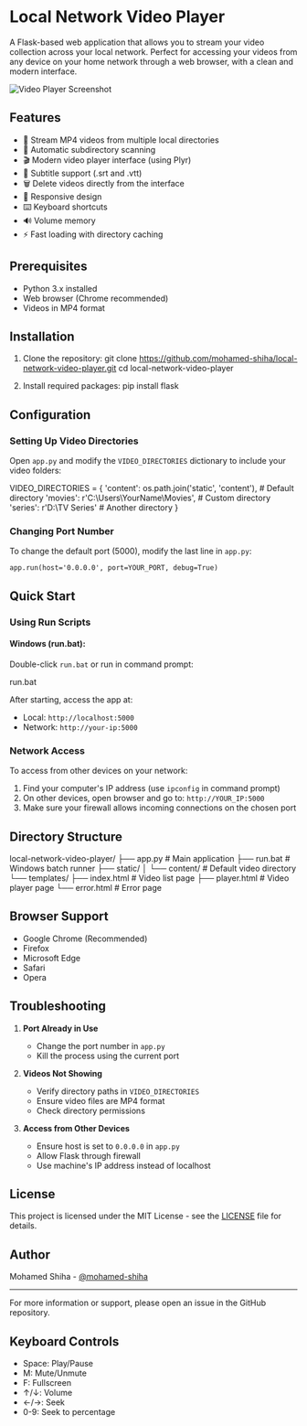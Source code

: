 # Local Network Video Player

A Flask-based web application that allows you to stream your video collection across your local network. Perfect for accessing your videos from any device on your home network through a web browser, with a clean and modern interface.

![Video Player Screenshot](screenshots/player.png)

## Features

- 🎥 Stream MP4 videos from multiple local directories
- 📁 Automatic subdirectory scanning
- 🎬 Modern video player interface (using Plyr)
- 📝 Subtitle support (.srt and .vtt)
- 🗑️ Delete videos directly from the interface
- 📱 Responsive design
- ⌨️ Keyboard shortcuts
- 🔊 Volume memory
- ⚡ Fast loading with directory caching

## Prerequisites

- Python 3.x installed
- Web browser (Chrome recommended)
- Videos in MP4 format

## Installation

1. Clone the repository: 
git clone https://github.com/mohamed-shiha/local-network-video-player.git
cd local-network-video-player

2. Install required packages:
pip install flask

## Configuration

### Setting Up Video Directories

Open `app.py` and modify the `VIDEO_DIRECTORIES` dictionary to include your video folders:

VIDEO_DIRECTORIES = {
'content': os.path.join('static', 'content'), # Default directory
'movies': r'C:\Users\YourName\Movies', # Custom directory
'series': r'D:\TV Series' # Another directory
}

### Changing Port Number

To change the default port (5000), modify the last line in `app.py`:

    app.run(host='0.0.0.0', port=YOUR_PORT, debug=True)
    
## Quick Start

### Using Run Scripts

#### Windows (run.bat):
Double-click `run.bat` or run in command prompt:

run.bat

After starting, access the app at:
- Local: `http://localhost:5000`
- Network: `http://your-ip:5000`

### Network Access
To access from other devices on your network:
1. Find your computer's IP address (use `ipconfig` in command prompt)
2. On other devices, open browser and go to: `http://YOUR_IP:5000`
3. Make sure your firewall allows incoming connections on the chosen port

## Directory Structure

local-network-video-player/
├── app.py # Main application
├── run.bat # Windows batch runner
├── static/
│ └── content/ # Default video directory
└── templates/
├── index.html # Video list page
├── player.html # Video player page
└── error.html # Error page


## Browser Support

- Google Chrome (Recommended)
- Firefox
- Microsoft Edge
- Safari
- Opera

## Troubleshooting

1. **Port Already in Use**
   - Change the port number in `app.py`
   - Kill the process using the current port

2. **Videos Not Showing**
   - Verify directory paths in `VIDEO_DIRECTORIES`
   - Ensure video files are MP4 format
   - Check directory permissions

3. **Access from Other Devices**
   - Ensure host is set to `0.0.0.0` in `app.py`
   - Allow Flask through firewall
   - Use machine's IP address instead of localhost

## License

This project is licensed under the MIT License - see the [LICENSE](LICENSE) file for details.

## Author

Mohamed Shiha - [@mohamed-shiha](https://github.com/mohamed-shiha)

---

For more information or support, please open an issue in the GitHub repository.

## Keyboard Controls

- Space: Play/Pause
- M: Mute/Unmute
- F: Fullscreen
- ↑/↓: Volume
- ←/→: Seek
- 0-9: Seek to percentage